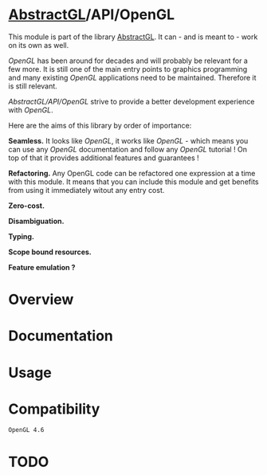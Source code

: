 # [AbstractGL](https://github.com/the-last-willy/abstractgl)/API/OpenGL

This module is part of the library [AbstractGL](https://github.com/the-last-willy/abstractgl).
It can - and is meant to - work on its own as well.

*OpenGL* has been around for decades and will probably be relevant for a few more.
It is still one of the main entry points to graphics programming and many existing *OpenGL* applications need to be maintained.
Therefore it is still relevant.

*AbstractGL/API/OpenGL* strive to provide a better development experience with *OpenGL*.

Here are the aims of this library by order of importance:

**Seamless.**
It looks like *OpenGL*, it works like *OpenGL* - which means you can use any *OpenGL* documentation and follow any *OpenGL* tutorial !
On top of that it provides additional features and guarantees !

**Refactoring.**
Any OpenGL code can be refactored one expression at a time with this module.
It means that you can include this module and get benefits from using it immediately witout any entry cost.

**Zero-cost.**

**Disambiguation.**

**Typing.**

**Scope bound resources.**

**Feature emulation ?**

# Overview

# Documentation

# Usage

# Compatibility

```
OpenGL 4.6
```

# TODO
